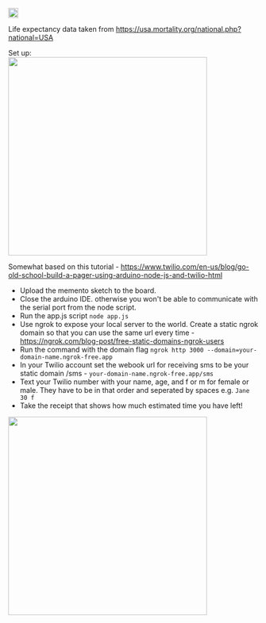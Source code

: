 <a href='http://www.recurse.com' title='Made with love at the Recurse Center'><img src='https://cloud.githubusercontent.com/assets/2883345/11325206/336ea5f4-9150-11e5-9e90-d86ad31993d8.png' height='20px'/></a>

Life expectancy data taken from https://usa.mortality.org/national.php?national=USA

Set up:\
<img src="https://github.com/amymc/memento-mori/assets/1708243/654edb66-6499-4b3d-91e9-99093e1267e5" data-canonical-src="(https://github.com/amymc/memento-mori/assets/1708243/654edb66-6499-4b3d-91e9-99093e1267e5)" width="400" />

Somewhat based on this tutorial - https://www.twilio.com/en-us/blog/go-old-school-build-a-pager-using-arduino-node-js-and-twilio-html

- Upload the memento sketch to the board.
- Close the arduino IDE. otherwise you won't be able to communicate with the serial port from the node script.
- Run the app.js script `node app.js`
- Use ngrok to expose your local server to the world. Create a static ngrok domain so that you can use the same url every time - https://ngrok.com/blog-post/free-static-domains-ngrok-users
- Run the command with the domain flag `ngrok http 3000 --domain=your-domain-name.ngrok-free.app`
- In your Twilio account set the webook url for receiving sms to be your static domain /sms - `your-domain-name.ngrok-free.app/sms`
- Text your Twilio number with your name, age, and f or m for female or male. They have to be in that order and seperated by spaces
e.g. `Jane 30 f`
- Take the receipt that shows how much estimated time you have left!

<img src="https://github.com/amymc/memento-mori/assets/1708243/8860e294-d8fd-4634-b973-d555ff25adca" data-canonical-src="(https://github.com/amymc/memento-mori/assets/1708243/654edb66-6499-4b3d-91e9-99093e1267e5)" width="400" />
